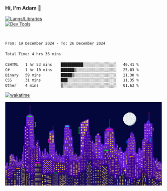 ### Hi, I'm Adam 👋

[![Langs/Libraries](https://skillicons.dev/icons?i=cs,dotnet,js,css,html,sass,ts,jquery,bootstrap)](https://skillicons.dev)
<br/>
[![Dev Tools](https://skillicons.dev/icons?i=git,github,githubactions,visualstudio)](https://skillicons.dev)

<br/>

<!--START_SECTION:waka-->

```txt
From: 19 December 2024 - To: 26 December 2024

Total Time: 4 hrs 36 mins

CSHTML   1 hr 53 mins    ██████████░░░░░░░░░░░░░░░   40.41 %
C#       1 hr 10 mins    ██████▒░░░░░░░░░░░░░░░░░░   25.03 %
Binary   59 mins         █████▒░░░░░░░░░░░░░░░░░░░   21.30 %
CSS      31 mins         ███░░░░░░░░░░░░░░░░░░░░░░   11.35 %
Other    4 mins          ▒░░░░░░░░░░░░░░░░░░░░░░░░   01.63 %
```

<!--END_SECTION:waka-->

[![wakatime](https://wakatime.com/badge/user/2234bda2-efd3-47c5-8724-79108edfe9aa.svg)](https://wakatime.com/@2234bda2-efd3-47c5-8724-79108edfe9aa)

![Pixelated city at night](./media/city.gif)
